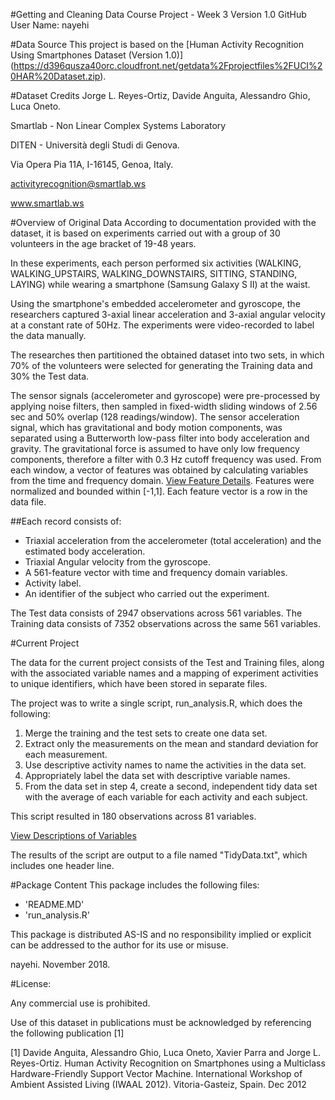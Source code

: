 #Getting and Cleaning Data Course Project - Week 3
Version 1.0
GitHub User Name: nayehi

#Data Source
This project is based on the [Human Activity Recognition Using Smartphones Dataset (Version 1.0)]
(https://d396qusza40orc.cloudfront.net/getdata%2Fprojectfiles%2FUCI%20HAR%20Dataset.zip).

#Dataset Credits
Jorge L. Reyes-Ortiz, Davide Anguita, Alessandro Ghio, Luca Oneto.  

Smartlab - Non Linear Complex Systems Laboratory  

DITEN - Università degli Studi di Genova. 

Via Opera Pia 11A, I-16145, Genoa, Italy.  

activityrecognition@smartlab.ws  

www.smartlab.ws  


#Overview of Original Data
According to documentation provided with the dataset, it is based on experiments carried out with a 
group of 30 volunteers in the age bracket of 19-48 years.

In these experiments, each person performed six activities (WALKING, WALKING_UPSTAIRS, WALKING_DOWNSTAIRS, SITTING, STANDING, LAYING)
while wearing a smartphone (Samsung Galaxy S II) at the waist. 
  
Using the smartphone's embedded accelerometer and gyroscope, the researchers captured 3-axial linear acceleration and 3-axial angular
velocity at a constant rate of 50Hz. The experiments were video-recorded to label the data manually. 

The researches then partitioned the obtained dataset into two sets, in which 70% of the volunteers were selected for generating the Training data and 30% the Test data. 

The sensor signals (accelerometer and gyroscope) were pre-processed by applying noise filters, then sampled in fixed-width sliding windows of 2.56 sec and 50% overlap (128 readings/window). The sensor acceleration signal, which has gravitational and body motion components, was separated using a Butterworth low-pass filter into body acceleration and gravity. The gravitational force is assumed to have only low frequency components, therefore a filter with 0.3 Hz cutoff frequency was used. From each window, a vector of features was obtained by calculating variables from the time and frequency domain. [View Feature Details](https://github.com/nayehi/TidyData-Project/blob/master/Features). Features were normalized and bounded within [-1,1]. Each feature vector is a row in the data file.

##Each record consists of:
- Triaxial acceleration from the accelerometer (total acceleration) and the estimated body acceleration.
- Triaxial Angular velocity from the gyroscope. 
- A 561-feature vector with time and frequency domain variables. 
- Activity label.
- An identifier of the subject who carried out the experiment.

The Test data consists of 2947 observations across 561 variables.
The Training data consists of 7352 observations across the same 561 variables. 

#Current Project

The data for the current project consists of the Test and Training files, along with the associated variable names and a mapping of
experiment activities to unique identifiers, which have been stored in separate files.

The project was to write a single script, run_analysis.R, which does the following:
1) Merge the training and the test sets to create one data set.
2) Extract only the measurements on the mean and standard deviation for each measurement.
3) Use descriptive activity names to name the activities in the data set.
4) Appropriately label the data set with descriptive variable names.
5) From the data set in step 4, create a second, independent tidy data set with the average of each variable for each activity and 
each subject.

This script resulted in 180 observations across 81 variables.

[View Descriptions of Variables](https://github.com/nayehi/TidyData-Project/blob/master/Variables)

The results of the script are output to a file named "TidyData.txt", which includes one header line.

#Package Content
This package includes the following files:
- 'README.MD'
- 'run_analysis.R'

This package is distributed AS-IS and no responsibility implied or explicit can be addressed to the author for its use or misuse.

nayehi. November 2018. 

#License:

Any commercial use is prohibited.

Use of this dataset in publications must be acknowledged by referencing the following publication [1] 

[1] Davide Anguita, Alessandro Ghio, Luca Oneto, Xavier Parra and Jorge L. Reyes-Ortiz. Human Activity Recognition on 
Smartphones using a Multiclass Hardware-Friendly Support Vector Machine. 
International Workshop of Ambient Assisted Living (IWAAL 2012). Vitoria-Gasteiz, Spain. Dec 2012


